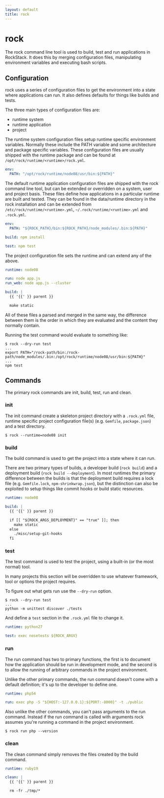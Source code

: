 ```yaml
---
layout: default
title: rock
---
```


# rock

The rock command line tool is used to build, test and run applications in
RockStack. It does this by merging configuration files, manipulating
environment variables and executing bash scripts.

## Configuration

rock uses a series of configuration files to get the environment into a state
where applications can run. It also defines defaults for things like builds and
tests.

The three main types of configuration files are:

 * runtime system
 * runtime application
 * project

The runtime system configuration files setup runtime specific environment
variables. Normally these include the PATH variable and some architecture and
package specific variables. These configuration files are usually shipped with
the runtime package and can be found at `/opt/rock/runtime/<runtime>/rock.yml`.

``` yaml
env:
  PATH: "/opt/rock/runtime/node08/usr/bin:${PATH}"
```

The default runtime application configuration files are shipped with the rock
command line tool, but can be extended or overridden on a system, user and
project basis. These files define how applications in a particular runtime are
built and tested. They can be found in the data/runtime directory in the rock
installation and can be extended from `/etc/rock/runtime/<runtime>.yml`,
`~/.rock/runtime/<runtime>.yml` and `.rock.yml`.

``` yaml
env:
  PATH: "${ROCK_PATH}/bin:${ROCK_PATH}/node_modules/.bin:${PATH}"

build: npm install

test: npm test
```

The project configuration file sets the runtime and can extend any of the above.

``` yaml
runtime: node08

run: node app.js
run_web: node app.js --cluster

build: |
  {{ '{{' }} parent }}

  make static
```

All of these files a parsed and merged in the same way, the difference between
them is the order in which they are evaluated and the content they normally
contain.

Running the test command would evaluate to something like:

``` console
$ rock --dry-run test
...
export PATH="/rock-path/bin:/rock-path/node_modules/.bin:/opt/rock/runtime/node08/usr/bin:${PATH}"
...
npm test
```

## Commands

The primary rock commands are init, build, test, run and clean.

### init

The init command create a skeleton project directory with a `.rock.yml` file,
runtime specific project configuration file(s) (e.g. `Gemfile`, `package.json`)
and a test directory.

``` console
$ rock --runtime=node08 init
```

### build

The build command is used to get the project into a state where it can run.

There are two primary types of builds, a developer build (`rock build`) and a
deployment build (`rock build --deployment`). In most runtimes the primary
difference between the builds is that the deployment build requires a lock file
(e.g. `Gemfile.lock`, `npm-shrinkwrap.json`), but the distinction can also be
exploited to setup things like commit hooks or build static resources.

``` yaml
runtime: node08

build: |
  {{ '{{' }} parent }}

  if [[ "${ROCK_ARGS_DEPLOYMENT}" == "true" ]]; then
    make static
  else
    ./misc/setup-git-hooks
  fi
```

### test

The test command is used to test the project, using a built-in (or the most
normal) tool.

In many projects this section will be overridden to use whatever framework,
tool or options the project requires.

To figure out what gets run use the `--dry-run` option.

``` console
$ rock --dry-run test
...
python -m unittest discover ./tests
```

And define a `test` section in the `.rock.yml` file to change it.

``` yaml
runtime: python27

test: exec nosetests ${ROCK_ARGV}
```

### run

The run command has two to primary functions, the first is to document how the
application should be run in development mode, and the second is to allow the
running of arbitrary commands in the project environment.

Unlike the other primary commands, the run command doesn't come with a default
definition; it's up to the developer to define one.

``` yaml
runtime: php54

run: exec php -S "${HOST:-127.0.0.1}:${PORT:-8000}" -t ./public
```

Also unlike the other commands, you can't pass arguments to the run command.
Instead if the run command is called with arguments rock assumes you're running
a command in the project environment.

``` console
$ rock run php --version
```

### clean

The clean command simply removes the files created by the build command.

``` yaml
runtime: ruby19

clean: |
  {{ '{{' }} parent }}

  rm -fr ./tmp/*
```
